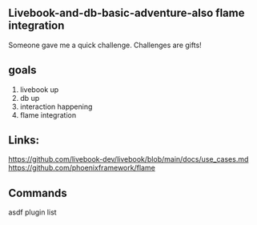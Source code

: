 ## Livebook-and-db-basic-adventure-also flame integration
Someone gave me a quick challenge. Challenges are gifts!

## goals
1. livebook up
2. db up
3. interaction happening
4. flame integration

## Links:
https://github.com/livebook-dev/livebook/blob/main/docs/use_cases.md
https://github.com/phoenixframework/flame

## Commands
asdf plugin list  
